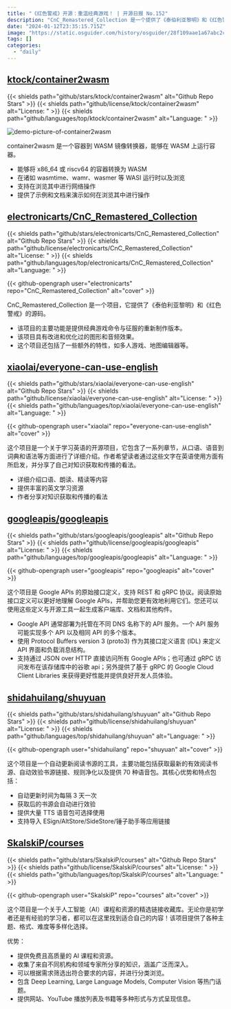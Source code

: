 ```yaml
---
title: "《红色警戒》开源：重温经典游戏！ | 开源日报 No.152"
description: "CnC_Remastered_Collection 是一个提供了《泰伯利亚黎明》和《红色警戒》源代码的开源项目。"
date: "2024-01-12T23:35:15.715Z"
image: "https://static.osguider.com/history/osguider/28f109aae1a67abc2c45e5d11c3e28d9.png"
tags: []
categories:
  - "daily"
---
```


## [ktock/container2wasm](https://github.com/ktock/container2wasm)

{{< shields path="github/stars/ktock/container2wasm" alt="Github Repo Stars" >}} {{< shields path="github/license/ktock/container2wasm" alt="License: " >}} {{< shields path="github/languages/top/ktock/container2wasm" alt="Language: " >}}

![demo-picture-of-container2wasm](https://static.osguider.com/history/2024/32b181212a8f0917ccfbb26b5dd79e8d.png)

container2wasm 是一个容器到 WASM 镜像转换器，能够在 WASM 上运行容器。

- 能够将 x86_64 或 riscv64 的容器转换为 WASM
- 在诸如 wasmtime、wamr、wasmer 等 WASI 运行时以及浏览
- 支持在浏览其中进行网络操作
- 提供了示例和文档来演示如何在浏览其中进行操作
  
## [electronicarts/CnC_Remastered_Collection](https://github.com/electronicarts/CnC_Remastered_Collection)

{{< shields path="github/stars/electronicarts/CnC_Remastered_Collection" alt="Github Repo Stars" >}} {{< shields path="github/license/electronicarts/CnC_Remastered_Collection" alt="License: " >}} {{< shields path="github/languages/top/electronicarts/CnC_Remastered_Collection" alt="Language: " >}}

{{< github-opengraph user="electronicarts" repo="CnC_Remastered_Collection" alt="cover" >}}

CnC_Remastered_Collection 是一个项目，它提供了《泰伯利亚黎明》和《红色警戒》的源码。

- 该项目的主要功能是提供经典游戏命令与征服的重新制作版本。
- 该项目具有改进和优化过的图形和音频效果。
- 这个项目还包括了一些额外的特性，如多人游戏、地图编辑器等。
  
## [xiaolai/everyone-can-use-english](https://github.com/xiaolai/everyone-can-use-english)

{{< shields path="github/stars/xiaolai/everyone-can-use-english" alt="Github Repo Stars" >}} {{< shields path="github/license/xiaolai/everyone-can-use-english" alt="License: " >}} {{< shields path="github/languages/top/xiaolai/everyone-can-use-english" alt="Language: " >}}

{{< github-opengraph user="xiaolai" repo="everyone-can-use-english" alt="cover" >}}

这个项目是一个关于学习英语的开源项目，它包含了一系列章节，从口语、语音到词典和语法等方面进行了详细介绍。作者希望读者通过这些文字在英语使用方面有所启发，并分享了自己对知识获取和传播的看法。

- 详细介绍口语、朗读、精读等内容
- 提供丰富的英文学习资源
- 作者分享对知识获取和传播的看法
  
## [googleapis/googleapis](https://github.com/googleapis/googleapis)

{{< shields path="github/stars/googleapis/googleapis" alt="Github Repo Stars" >}} {{< shields path="github/license/googleapis/googleapis" alt="License: " >}} {{< shields path="github/languages/top/googleapis/googleapis" alt="Language: " >}}

{{< github-opengraph user="googleapis" repo="googleapis" alt="cover" >}}

这个项目是 Google APIs 的原始接口定义，支持 REST 和 gRPC 协议。阅读原始接口定义可以更好地理解 Google APIs，并帮助您更有效地利用它们。您还可以使用这些定义与开源工具一起生成客户端库、文档和其他构件。

- Google API 通常部署为托管在不同 DNS 名称下的 API 服务。一个 API 服务可能实现多个 API 以及相同 API 的多个版本。
- 使用 Protocol Buffers version 3 (proto3) 作为其接口定义语言 (IDL) 来定义 API 界面和负载消息结构。
- 支持通过 JSON over HTTP 直接访问所有 Google APIs；也可通过 gRPC 访问发布在该存储库中的谷歌 api；另外提供了基于 gRPC 的 Google Cloud Client Libraries 来获得更好性能并提供良好开发人员体验。
  
## [shidahuilang/shuyuan](https://github.com/shidahuilang/shuyuan)

{{< shields path="github/stars/shidahuilang/shuyuan" alt="Github Repo Stars" >}} {{< shields path="github/license/shidahuilang/shuyuan" alt="License: " >}} {{< shields path="github/languages/top/shidahuilang/shuyuan" alt="Language: " >}}

{{< github-opengraph user="shidahuilang" repo="shuyuan" alt="cover" >}}

这个项目是一个自动更新阅读书源的工具，主要功能包括获取最新的有效阅读书源、自动效验书源链接、规则净化以及提供 70 种语音包。其核心优势和特点包括：

- 自动更新时间为每隔 3 天一次
- 获取后的书源会自动进行效验
- 提供大量 TTS 语音包可选择使用
- 支持导入 ESign/AltStore/SideStore/锤子助手等应用链接
  
## [SkalskiP/courses](https://github.com/SkalskiP/courses)

{{< shields path="github/stars/SkalskiP/courses" alt="Github Repo Stars" >}} {{< shields path="github/license/SkalskiP/courses" alt="License: " >}} {{< shields path="github/languages/top/SkalskiP/courses" alt="Language: " >}}

{{< github-opengraph user="SkalskiP" repo="courses" alt="cover" >}}

这个项目是一个关于人工智能（AI）课程和资源的精选链接收藏库。无论你是初学者还是有经验的学习者，都可以在这里找到适合自己的内容！该项目提供了各种主题、格式、难度等多样化选择。

优势：

- 提供免费且高质量的 AI 课程和资源。
- 收集了来自不同机构和领域专家所分享的知识，涵盖广泛而深入。
- 可以根据需求筛选出符合要求的内容，并进行分类浏览。
- 包含 Deep Learning, Large Language Models, Computer Vision 等热门话题。
- 提供网站、YouTube 播放列表及书籍等多种形式与方式呈现信息。
  
